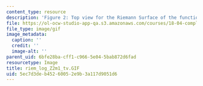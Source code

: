 ```yaml
---
content_type: resource
description: 'Figure 2: Top view for the Riemann Surface of the function f(z)=log(z[exp]2-1)'
file: https://ol-ocw-studio-app-qa.s3.amazonaws.com/courses/18-04-complex-variables-with-applications-fall-1999/5ec7d3deb45260052e9b3a117d9051d6_riem_log_Z2m1_tv.GIF
file_type: image/gif
image_metadata:
  caption: ''
  credit: ''
  image-alt: ''
parent_uid: 6bfe28ba-cff1-c966-5e04-5bab872d6fad
resourcetype: Image
title: riem_log_Z2m1_tv.GIF
uid: 5ec7d3de-b452-6005-2e9b-3a117d9051d6
---
```

